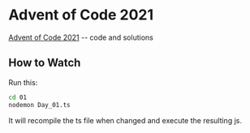 # Advent of Code 2021

[Advent of Code 2021](https://adventofcode.com/2021) -- code and solutions

## How to Watch

Run this:

```bash
cd 01
nodemon Day_01.ts
```

It will recompile the ts file when changed and execute the resulting js.

<!-- ## [HENNGE private leaderboard](https://adventofcode.com/2021/leaderboard/private/view/199411) -->
